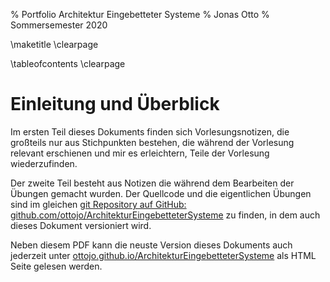 % Portfolio Architektur Eingebetteter Systeme
% Jonas Otto
% Sommersemester 2020

\maketitle
\clearpage

\tableofcontents
\clearpage

# Einleitung und Überblick
Im ersten Teil dieses Dokuments finden sich Vorlesungsnotizen, die großteils nur aus Stichpunkten
bestehen, die während der Vorlesung relevant erschienen und mir es erleichtern, Teile der Vorlesung
wiederzufinden.

Der zweite Teil besteht aus Notizen die während dem Bearbeiten der Übungen gemacht wurden.
Der Quellcode und die eigentlichen Übungen sind im gleichen [git Repository auf GitHub: github.com/ottojo/ArchitekturEingebetteterSysteme](https://github.com/ottojo/ArchitekturEingebetteterSysteme) zu finden, in dem auch dieses Dokument versioniert wird.

Neben diesem PDF kann die neuste Version dieses Dokuments auch jederzeit unter
[ottojo.github.io/ArchitekturEingebetteterSysteme](https://ottojo.github.io/ArchitekturEingebetteterSysteme) als HTML Seite gelesen werden.

